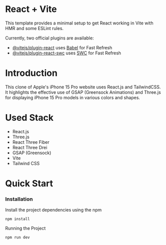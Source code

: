# React + Vite

This template provides a minimal setup to get React working in Vite with HMR and some ESLint rules.

Currently, two official plugins are available:

- [@vitejs/plugin-react](https://github.com/vitejs/vite-plugin-react/blob/main/packages/plugin-react/README.md) uses [Babel](https://babeljs.io/) for Fast Refresh
- [@vitejs/plugin-react-swc](https://github.com/vitejs/vite-plugin-react-swc) uses [SWC](https://swc.rs/) for Fast Refresh

# Introduction
This clone of Apple's iPhone 15 Pro website uses React.js and TailwindCSS. It highlights the effective use of GSAP (Greensock Animations) and Three.js for displaying iPhone 15 Pro models in various colors and shapes.
# Used Stack
* React.js
* Three.js
* React Three Fiber
* React Three Drei
* GSAP (Greensock)
* Vite
* Tailwind CSS

# Quick Start
### Installation
Install the project dependencies using the npm
```
npm install
```
Running the Project
```
npm run dev
```
